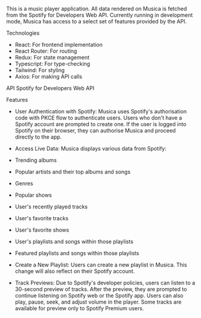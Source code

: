 This is a music player application. All data rendered on Musica is fetched from the Spotify for Developers Web API. Currently running in development mode, Musica has access to a select set of features provided by the API.

Technologies

- React: For frontend implementation
- React Router: For routing
- Redux: For state management
- Typescript: For type-checking
- Tailwind: For styling
- Axios: For making API calls

API
Spotify for Developers Web API

Features

- User Authentication with Spotify: Musica uses Spotify's authorisation code with PKCE flow to authenticate users. Users who don't have a Spotify account are prompted to create one. If the user is logged into Spotify on their browser, they can authorise Musica and proceed directly to the app.

- Access Live Data: Musica displays various data from Spotify:
- Trending albums
- Popular artists and their top albums and songs
- Genres
- Popular shows
- User's recently played tracks
- User's favorite tracks
- User's favorite shows
- User's playlists and songs within those playlists
- Featured playlists and songs within those playlists

- Create a New Playlist: Users can create a new playlist in Musica. This change will also reflect on their Spotify account.

- Track Previews: Due to Spotify's developer policies, users can listen to a 30-second preview of tracks. After the preview, they are prompted to continue listening on Spotify web or the Spotify app. Users can also play, pause, seek, and adjust volume in the player. Some tracks are available for preview only to Spotify Premium users.
